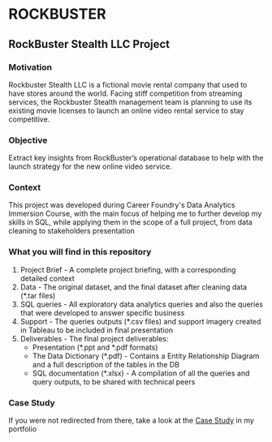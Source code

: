 # ROCKBUSTER
<h2>RockBuster Stealth LLC Project</h2>

<h3>Motivation</h3>
Rockbuster Stealth LLC is a fictional movie rental company that used to have stores around the world. Facing stiff competition from streaming services, the Rockbuster Stealth management team is planning to use its existing movie licenses to launch an online video rental service to stay competitive.

<h3>Objective</h3>
Extract key insights from RockBuster’s operational database to help with the launch strategy for the new online video service.

<h3>Context</h3>
This project was developed during Career Foundry's Data Analytics Immersion Course, with the main focus of helping me to further develop my skills in SQL, while applying them in the scope of a full project, from data cleaning to stakeholders presentation 

<h3>What you will find in this repository</h3>
<ol>
  <li>Project Brief - A complete project briefing, with a corresponding detailed context</li> 
  <li>Data - The original dataset, and the final dataset after cleaning data (*.tar files)</li>
  <li>SQL queries - All exploratory data analytics queries and also the queries that were developed to answer specific business</li>
  <li>Support - The queries outputs (*.csv files) and support imagery created in Tableau to be included in final presentation</li>
  <li>Deliverables - The final project deliverables:
    <ul>
      <li>Presentation (*.ppt and *.pdf formats)</li>
      <li>The Data Dictionary (*.pdf) - Contains a Entity Relationship Diagram and a full description of the tables in the DB</li>
      <li>SQL documentation (*.xlsx) - A compilation of all the queries and query outputs, to be shared with technical peers</li>
    </ul>
  </li>
</ol>
<h3>Case Study</h3>
If you were not redirected from there, take a look at the <a href="https://nevesfernandes.github.io/rockbuster.html">Case Study</a> in my portfolio
